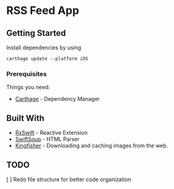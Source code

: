 # RSS Feed App

## Getting Started

Install dependencies by using 

```
carthage update --platform iOS
```

### Prerequisites

Things you need:
* [Carthage](https://github.com/Carthage/Carthage) - Dependency Manager

## Built With

* [RxSwift](https://github.com/ReactiveX/RxSwift) - Reactive Extension 
* [SwiftSoup](https://github.com/scinfu/SwiftSoup) - HTML Parser
* [Kingfisher](https://github.com/onevcat/Kingfisher) - Downloading and caching images from the web.

## TODO 
[ ] Redo file structure for better code organization
